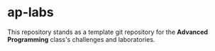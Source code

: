 ap-labs
=======

This repository stands as a template git repository for the **Advanced Programming** class's challenges and laboratories.
